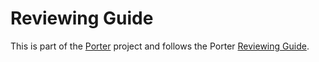 # Reviewing Guide

This is part of the [Porter][porter] project and follows the Porter [Reviewing
Guide][review].

[porter]: https://github.com/deislabs/porter
[review]: https://github.com/deislabs/porter/blob/master/REVIEWING.md
